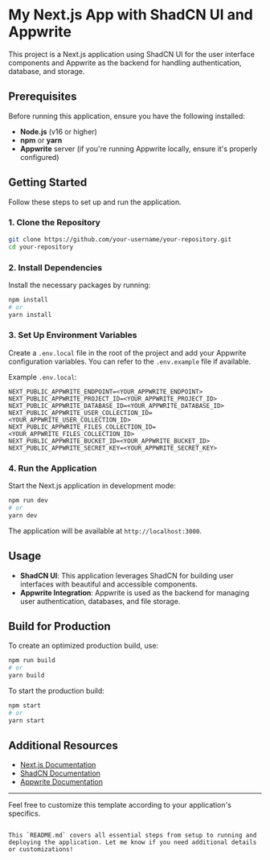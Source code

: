 # My Next.js App with ShadCN UI and Appwrite

This project is a Next.js application using ShadCN UI for the user interface components and Appwrite as the backend for handling authentication, database, and storage.

## Prerequisites

Before running this application, ensure you have the following installed:

- **Node.js** (v16 or higher)
- **npm** or **yarn**
- **Appwrite** server (if you're running Appwrite locally, ensure it's properly configured)

## Getting Started

Follow these steps to set up and run the application.

### 1. Clone the Repository

```bash
git clone https://github.com/your-username/your-repository.git
cd your-repository
```

### 2. Install Dependencies

Install the necessary packages by running:

```bash
npm install
# or
yarn install
```

### 3. Set Up Environment Variables

Create a `.env.local` file in the root of the project and add your Appwrite configuration variables. You can refer to the `.env.example` file if available.

Example `.env.local`:

```plaintext
NEXT_PUBLIC_APPWRITE_ENDPOINT=<YOUR_APPWRITE_ENDPOINT>
NEXT_PUBLIC_APPWRITE_PROJECT_ID=<YOUR_APPWRITE_PROJECT_ID>
NEXT_PUBLIC_APPWRITE_DATABASE_ID=<YOUR_APPWRITE_DATABASE_ID>
NEXT_PUBLIC_APPWRITE_USER_COLLECTION_ID=<YOUR_APPWRITE_USER_COLLECTION_ID>
NEXT_PUBLIC_APPWRITE_FILES_COLLECTION_ID=<YOUR_APPWRITE_FILES_COLLECTION_ID>
NEXT_PUBLIC_APPWRITE_BUCKET_ID=<YOUR_APPWRITE_BUCKET_ID>
NEXT_PUBLIC_APPWRITE_SECRET_KEY=<YOUR_APPWRITE_SECRET_KEY>
```

### 4. Run the Application

Start the Next.js application in development mode:

```bash
npm run dev
# or
yarn dev
```

The application will be available at `http://localhost:3000`.

## Usage

- **ShadCN UI**: This application leverages ShadCN for building user interfaces with beautiful and accessible components.
- **Appwrite Integration**: Appwrite is used as the backend for managing user authentication, databases, and file storage.

## Build for Production

To create an optimized production build, use:

```bash
npm run build
# or
yarn build
```

To start the production build:

```bash
npm start
# or
yarn start
```

## Additional Resources

- [Next.js Documentation](https://nextjs.org/docs)
- [ShadCN Documentation](https://shadcn.dev/docs)
- [Appwrite Documentation](https://appwrite.io/docs)

---

Feel free to customize this template according to your application's specifics.

```

This `README.md` covers all essential steps from setup to running and deploying the application. Let me know if you need additional details or customizations!
```
